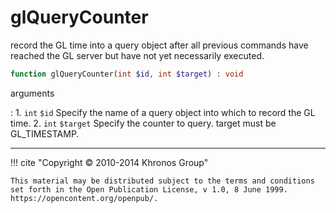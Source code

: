 # glQueryCounter
record the GL time into a query object after all previous commands have
reached the GL server but have not yet necessarily executed.

```php
function glQueryCounter(int $id, int $target) : void
```



arguments

:    1. `int` `$id` Specify the name of a query object into which to record the GL
    time.
    2. `int` `$target` Specify the counter to query. target must be
    <constant>GL_TIMESTAMP</constant>.



---
     

!!! cite "Copyright © 2010-2014 Khronos Group"

    This material may be distributed subject to the terms and conditions set forth in the Open Publication License, v 1.0, 8 June 1999. https://opencontent.org/openpub/.